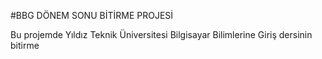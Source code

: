 #BBG DÖNEM SONU BİTİRME PROJESİ

Bu projemde Yıldız Teknik Üniversitesi Bilgisayar Bilimlerine Giriş dersinin bitirme 

